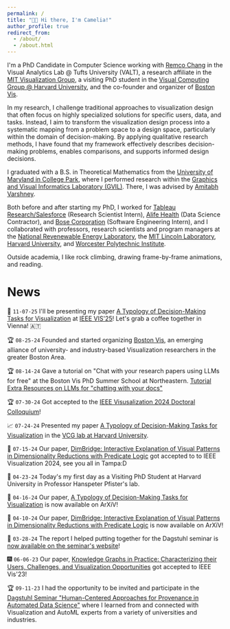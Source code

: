 ```yaml
---
permalink: /
title: "👋🏼 Hi there, I'm Camelia!"
author_profile: true
redirect_from: 
  - /about/
  - /about.html
---
```


I'm a PhD Candidate in Computer Science working with [Remco Chang](https://www.cs.tufts.edu/~remco/) in the Visual Analytics Lab @ Tufts University (VALT), a research affiliate in the [MIT Visualization Group](https://vis.csail.mit.edu/), a visiting PhD student in the [Visual Computing Group @ Harvard University](https://vcg.seas.harvard.edu/), and the co-founder and organizer of [Boston Vis](https://bostonvis.org/).

In my research, I challenge traditional approaches to visualization design that often focus on highly specialized solutions for specific users, data, and tasks. Instead, I aim to transform the visualization design process into a systematic mapping from a problem space to a design space, particularly within the domain of decision-making. By applying qualitative research methods, I have found that my framework effectively describes decision-making problems, enables comparisons, and supports informed design decisions.

I graduated with a B.S. in Theoretical Mathematics from the [University of Maryland in College Park](https://umd.edu/), where I performed research within the [Graphics and Visual Informatics Laboratory (GVIL)](https://www.cs.umd.edu/gvil/). There, I was advised by [Amitabh Varshney](https://www.cs.umd.edu/~varshney/).

Both before and after starting my PhD, I worked for [Tableau Research/Salesforce](https://www.tableau.com/research) (Research Scientist Intern), [Alife Health](https://www.alifehealth.com/) (Data Science Contractor), and [Bose Corporation](https://www.bose.com/home) (Software Engineering Intern), and I collaborated with professors, research scientists and program managers at the [National Revenewable Energy Laboratory](https://www.nrel.gov/), the [MIT Lincoln Laboratory](https://www.ll.mit.edu/), [Harvard University](https://www.harvard.edu/), and [Worcester Polytechnic Institute](https://www.wpi.edu/).

Outside academia, I like rock climbing, drawing frame-by-frame animations, and reading.

News
======
🚀 `11-07-25` I'll be presenting my paper [A Typology of Decision-Making Tasks for Visualization](https://ieeexplore.ieee.org/abstract/document/11010987) at [IEEE VIS'25]([https://bostonvis.org/](https://ieeevis.org/year/2025/welcome))! Let's grab a coffee together in Vienna! 🇦🇹

🏆 `08-25-24` Founded and started organizing [Boston Vis](https://bostonvis.org/), an emerging alliance of university- and industry-based Visualization researchers in the greater Boston Area.

🏆 `08-14-24` Gave a tutorial on "Chat with your research papers using LLMs for free" at the Boston Vis PhD Summer School at Northeastern. [Tutorial](https://colab.research.google.com/drive/1qZP8EfWsk1R820NvTT2nZOdHxBnJQOpV?usp=drive_link) [Extra Resources on LLMs for "chatting with your docs"](https://docs.google.com/document/d/1tIAUJYTjM8_DOr3AXWhFO_Ja-HSnC3elPpAcoaEU_1k/edit?usp=drive_link)

🏆 `07-30-24` Got accepted to the [IEEE Visusalization 2024 Doctoral Colloquium](https://ieeevis.org/year/2022/info/call-participation/doctoral-colloquium)!

📈 `07-24-24` Presented my paper [A Typology of Decision-Making Tasks for Visualization](https://arxiv.org/abs/2404.08812) in the [VCG lab at Harvard University](https://vcg.seas.harvard.edu).

📝 `07-15-24` Our paper, [DimBridge: Interactive Explanation of Visual Patterns in Dimensionality Reductions with Predicate Logic](https://arxiv.org/abs/2404.07386) got accepted to to IEEE Visualization 2024, see you all in Tampa:D

🚀 `04-23-24` Today's my first day as a Visiting PhD Student at Harvard University in Professor Hanspeter Pfister's lab.

📝 `04-16-24` Our paper, [A Typology of Decision-Making Tasks for Visualization](https://arxiv.org/abs/2404.08812) is now available on ArXiV!

📝 `04-10-24` Our paper, [DimBridge: Interactive Explanation of Visual Patterns in Dimensionality Reductions with Predicate Logic](https://arxiv.org/abs/2404.07386) is now available on ArXiV!

📝 `03-28-24` The report I helped putting together for the Dagstuhl seminar is [now available on the seminar's website](https://drops.dagstuhl.de/entities/document/10.4230/DagRep.13.9.116)!

🎆 `06-06-23` Our paper, [Knowledge Graphs in Practice: Characterizing their Users, Challenges, and Visualization Opportunities](https://ieeexplore.ieee.org/abstract/document/10360419) got accepted to IEEE Vis'23!

🏆 `09-11-23` I had the opportunity to be invited and participate in the [Dagstuhl Seminar "Human-Centered Approaches for Provenance in Automated Data Science"](https://www.dagstuhl.de/en/seminars/seminar-calendar/seminar-details/23372) where I learned from and connected with Visualization and AutoML experts from a variety of universities and industries.

